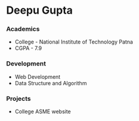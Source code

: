 # Deepu Gupta

### Academics
* College - National Institute of Technology Patna
* CGPA - 7.9

### Development
* Web Development 
* Data Structure and Algorithm

### Projects
* College ASME website